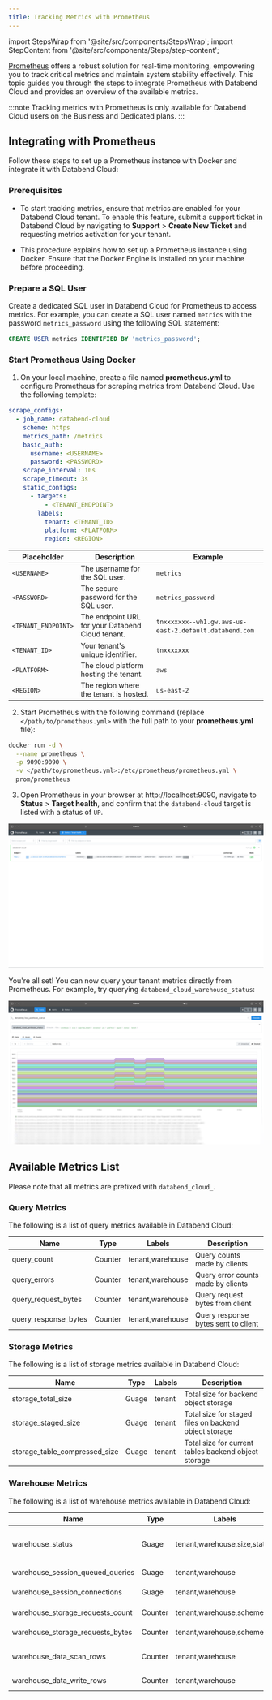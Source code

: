 ```yaml
---
title: Tracking Metrics with Prometheus
---
```

import StepsWrap from '@site/src/components/StepsWrap';
import StepContent from '@site/src/components/Steps/step-content';

[Prometheus](https://prometheus.io/) offers a robust solution for real-time monitoring, empowering you to track critical metrics and maintain system stability effectively. This topic guides you through the steps to integrate Prometheus with Databend Cloud and provides an overview of the available metrics.

:::note
Tracking metrics with Prometheus is only available for Databend Cloud users on the Business and Dedicated plans.
:::

## Integrating with Prometheus

Follow these steps to set up a Prometheus instance with Docker and integrate it with Databend Cloud:

<StepsWrap>
<StepContent number="1">

### Prerequisites

- To start tracking metrics, ensure that metrics are enabled for your Databend Cloud tenant. To enable this feature, submit a support ticket in Databend Cloud by navigating to **Support** > **Create New Ticket** and requesting metrics activation for your tenant.

- This procedure explains how to set up a Prometheus instance using Docker. Ensure that the Docker Engine is installed on your machine before proceeding.

</StepContent>
<StepContent number="2">

### Prepare a SQL User

Create a dedicated SQL user in Databend Cloud for Prometheus to access metrics. For example, you can create a SQL user named `metrics` with the password `metrics_password` using the following SQL statement:

```sql
CREATE USER metrics IDENTIFIED BY 'metrics_password';
```

</StepContent>
<StepContent number="3">

### Start Prometheus Using Docker

1. On your local machine, create a file named **prometheus.yml** to configure Prometheus for scraping metrics from Databend Cloud. Use the following template:

```yaml title='prometheus.yml'
scrape_configs:
  - job_name: databend-cloud
    scheme: https
    metrics_path: /metrics
    basic_auth:
      username: <USERNAME>
      password: <PASSWORD>
    scrape_interval: 10s
    scrape_timeout: 3s
    static_configs:
      - targets:
          - <TENANT_ENDPOINT>
        labels:
          tenant: <TENANT_ID>
          platform: <PLATFORM>
          region: <REGION>
```

| Placeholder         | Description                                      | Example                                                |
|---------------------|--------------------------------------------------|--------------------------------------------------------|
| `<USERNAME>`        | The username for the SQL user.                   | `metrics`                                              |
| `<PASSWORD>`        | The secure password for the SQL user.            | `metrics_password`                                     |
| `<TENANT_ENDPOINT>` | The endpoint URL for your Databend Cloud tenant. | `tnxxxxxxx--wh1.gw.aws-us-east-2.default.databend.com` |
| `<TENANT_ID>`       | Your tenant's unique identifier.                 | `tnxxxxxxx`                                            |
| `<PLATFORM>`        | The cloud platform hosting the tenant.           | `aws`                                                  |
| `<REGION>`          | The region where the tenant is hosted.           | `us-east-2`                                            |

2. Start Prometheus with the following command (replace `</path/to/prometheus.yml>` with the full path to your **prometheus.yml** file):

```bash
docker run -d \
  --name prometheus \
  -p 9090:9090 \
  -v </path/to/prometheus.yml>:/etc/prometheus/prometheus.yml \
  prom/prometheus
```

3. Open Prometheus in your browser at http://localhost:9090, navigate to **Status** > **Target health**, and confirm that the `databend-cloud` target is listed with a status of `UP`.

![alt text](../../../../../static/img/documents/warehouses/metrics-1.png)

</StepContent>
</StepsWrap>

You're all set! You can now query your tenant metrics directly from Prometheus. For example, try querying `databend_cloud_warehouse_status`:

![alt text](../../../../../static/img/documents/warehouses/metrics-2.png)

## Available Metrics List

Please note that all metrics are prefixed with `databend_cloud_`.

### Query Metrics

The following is a list of query metrics available in Databend Cloud:

| Name                 | Type    | Labels           | Description                         |
|----------------------|---------|------------------|-------------------------------------|
| query_count          | Counter | tenant,warehouse | Query counts made by clients        |
| query_errors         | Counter | tenant,warehouse | Query error counts made by clients  |
| query_request_bytes  | Counter | tenant,warehouse | Query request bytes from client     |
| query_response_bytes | Counter | tenant,warehouse | Query response bytes sent to client |

### Storage Metrics

The following is a list of storage metrics available in Databend Cloud:

| Name                          | Type  | Labels | Description                                           |
|-------------------------------|-------|--------|-------------------------------------------------------|
| storage_total_size            | Guage | tenant | Total size for backend object storage                 |
| storage_staged_size           | Guage | tenant | Total size for staged files on backend object storage |
| storage_table_compressed_size | Guage | tenant | Total size for current tables backend object storage  |

### Warehouse Metrics

The following is a list of warehouse metrics available in Databend Cloud:

| Name                             | Type    | Labels                       | Description                                         |
|----------------------------------|---------|------------------------------|-----------------------------------------------------|
| warehouse_status                 | Guage   | tenant,warehouse,size,status | Flag for warehouse status (Suspended,Running, etc.) |
| warehouse_session_queued_queries | Guage   | tenant,warehouse             | Queries waiting in queue currently                  |
| warehouse_session_connections    | Guage   | tenant,warehouse             | Session Count currently                             |
| warehouse_storage_requests_count | Counter | tenant,warehouse,scheme,op   | Requests count to backend storage                   |
| warehouse_storage_requests_bytes | Counter | tenant,warehouse,scheme,op   | Requests bytes from backend storage                 |
| warehouse_data_scan_rows         | Counter | tenant,warehouse             | Data rows scanned from backend storage              |
| warehouse_data_write_rows        | Counter | tenant,warehouse             | Data rows written to backend storage                |